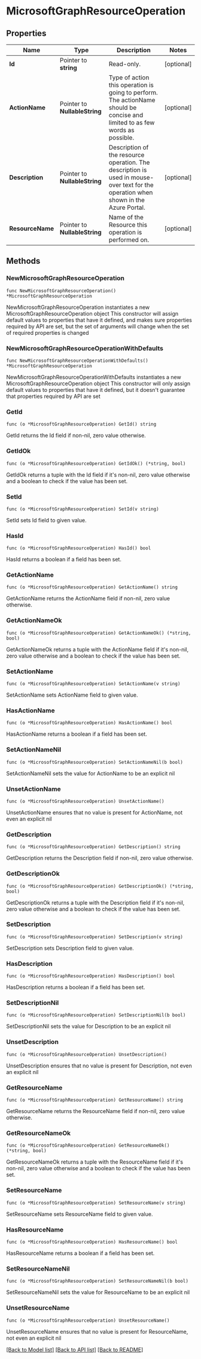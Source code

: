 # MicrosoftGraphResourceOperation

## Properties

Name | Type | Description | Notes
------------ | ------------- | ------------- | -------------
**Id** | Pointer to **string** | Read-only. | [optional] 
**ActionName** | Pointer to **NullableString** | Type of action this operation is going to perform. The actionName should be concise and limited to as few words as possible. | [optional] 
**Description** | Pointer to **NullableString** | Description of the resource operation. The description is used in mouse-over text for the operation when shown in the Azure Portal. | [optional] 
**ResourceName** | Pointer to **NullableString** | Name of the Resource this operation is performed on. | [optional] 

## Methods

### NewMicrosoftGraphResourceOperation

`func NewMicrosoftGraphResourceOperation() *MicrosoftGraphResourceOperation`

NewMicrosoftGraphResourceOperation instantiates a new MicrosoftGraphResourceOperation object
This constructor will assign default values to properties that have it defined,
and makes sure properties required by API are set, but the set of arguments
will change when the set of required properties is changed

### NewMicrosoftGraphResourceOperationWithDefaults

`func NewMicrosoftGraphResourceOperationWithDefaults() *MicrosoftGraphResourceOperation`

NewMicrosoftGraphResourceOperationWithDefaults instantiates a new MicrosoftGraphResourceOperation object
This constructor will only assign default values to properties that have it defined,
but it doesn't guarantee that properties required by API are set

### GetId

`func (o *MicrosoftGraphResourceOperation) GetId() string`

GetId returns the Id field if non-nil, zero value otherwise.

### GetIdOk

`func (o *MicrosoftGraphResourceOperation) GetIdOk() (*string, bool)`

GetIdOk returns a tuple with the Id field if it's non-nil, zero value otherwise
and a boolean to check if the value has been set.

### SetId

`func (o *MicrosoftGraphResourceOperation) SetId(v string)`

SetId sets Id field to given value.

### HasId

`func (o *MicrosoftGraphResourceOperation) HasId() bool`

HasId returns a boolean if a field has been set.

### GetActionName

`func (o *MicrosoftGraphResourceOperation) GetActionName() string`

GetActionName returns the ActionName field if non-nil, zero value otherwise.

### GetActionNameOk

`func (o *MicrosoftGraphResourceOperation) GetActionNameOk() (*string, bool)`

GetActionNameOk returns a tuple with the ActionName field if it's non-nil, zero value otherwise
and a boolean to check if the value has been set.

### SetActionName

`func (o *MicrosoftGraphResourceOperation) SetActionName(v string)`

SetActionName sets ActionName field to given value.

### HasActionName

`func (o *MicrosoftGraphResourceOperation) HasActionName() bool`

HasActionName returns a boolean if a field has been set.

### SetActionNameNil

`func (o *MicrosoftGraphResourceOperation) SetActionNameNil(b bool)`

 SetActionNameNil sets the value for ActionName to be an explicit nil

### UnsetActionName
`func (o *MicrosoftGraphResourceOperation) UnsetActionName()`

UnsetActionName ensures that no value is present for ActionName, not even an explicit nil
### GetDescription

`func (o *MicrosoftGraphResourceOperation) GetDescription() string`

GetDescription returns the Description field if non-nil, zero value otherwise.

### GetDescriptionOk

`func (o *MicrosoftGraphResourceOperation) GetDescriptionOk() (*string, bool)`

GetDescriptionOk returns a tuple with the Description field if it's non-nil, zero value otherwise
and a boolean to check if the value has been set.

### SetDescription

`func (o *MicrosoftGraphResourceOperation) SetDescription(v string)`

SetDescription sets Description field to given value.

### HasDescription

`func (o *MicrosoftGraphResourceOperation) HasDescription() bool`

HasDescription returns a boolean if a field has been set.

### SetDescriptionNil

`func (o *MicrosoftGraphResourceOperation) SetDescriptionNil(b bool)`

 SetDescriptionNil sets the value for Description to be an explicit nil

### UnsetDescription
`func (o *MicrosoftGraphResourceOperation) UnsetDescription()`

UnsetDescription ensures that no value is present for Description, not even an explicit nil
### GetResourceName

`func (o *MicrosoftGraphResourceOperation) GetResourceName() string`

GetResourceName returns the ResourceName field if non-nil, zero value otherwise.

### GetResourceNameOk

`func (o *MicrosoftGraphResourceOperation) GetResourceNameOk() (*string, bool)`

GetResourceNameOk returns a tuple with the ResourceName field if it's non-nil, zero value otherwise
and a boolean to check if the value has been set.

### SetResourceName

`func (o *MicrosoftGraphResourceOperation) SetResourceName(v string)`

SetResourceName sets ResourceName field to given value.

### HasResourceName

`func (o *MicrosoftGraphResourceOperation) HasResourceName() bool`

HasResourceName returns a boolean if a field has been set.

### SetResourceNameNil

`func (o *MicrosoftGraphResourceOperation) SetResourceNameNil(b bool)`

 SetResourceNameNil sets the value for ResourceName to be an explicit nil

### UnsetResourceName
`func (o *MicrosoftGraphResourceOperation) UnsetResourceName()`

UnsetResourceName ensures that no value is present for ResourceName, not even an explicit nil

[[Back to Model list]](../README.md#documentation-for-models) [[Back to API list]](../README.md#documentation-for-api-endpoints) [[Back to README]](../README.md)


